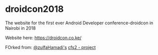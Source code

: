 # droidcon2018
The website for the first ever Android Developer conference-droidcon in Nairobi in 2018

Website here:
https://droidcon.co.ke/


FOrked from: [@zulfaHamadi's](https://github.com/alsamzu/) [cfs2 - project](https://github.com/alsamzu/cfs2)
